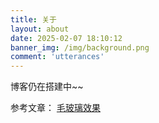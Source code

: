 ```yaml
---
title: 关于
layout: about
date: 2025-02-07 18:10:12
banner_img: /img/background.png
comment: 'utterances'
---
```


博客仍在搭建中~~

参考文章：
[毛玻璃效果](https://qingshaner.com/Hexo%20Fluid%E4%B8%BB%E9%A2%98%E8%83%8C%E6%99%AF%E5%9B%BA%E5%AE%9A(ES6%E6%94%B9%E5%86%99%E7%89%88)%E4%B8%8E%E6%AF%9B%E7%8E%BB%E7%92%83%E5%BA%95%E9%A1%B5/)